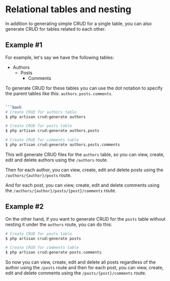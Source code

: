 # Relational tables and nesting

In addition to generating simple CRUD for a single table,
you can also generate CRUD for tables related to each other.

## Example #1

For example, let's say we have the following tables:

- Authors
  - Posts
    - Comments

To generate CRUD for these tables you can use the dot
notation to specify the parent tables like this:
`authors.posts.comments`.

```bash

```bash
# Create CRUD for authors table
$ php artisan crud:generate authors

# Create CRUD for posts table
$ php artisan crud:generate authors.posts

# Create CRUD for comments table
$ php artisan crud:generate authors.posts.comments
```

This will generate CRUD files for the `authors` table, so
you can view, create, edit and delete authors using the
`/authors` route.

Then for each author, you can view, create, edit and delete
posts using the `/authors/{author}/posts` route.

And for each post, you can view, create, edit and delete
comments using the `/authors/{author}/posts/{post}/comments`
route.

## Example #2

On the other hand, if you want to generate CRUD for the
`posts` table without nesting it under the `authors` route,
you can do this:

```bash
# Create CRUD for posts table
$ php artisan crud:generate posts

# Create CRUD for comments table
$ php artisan crud:generate posts.comments
```

So now you can view, create, edit and delete all posts
regardless of the author using the `/posts` route and then
for each post, you can view, create, edit and delete
comments using the `/posts/{post}/comments` route.